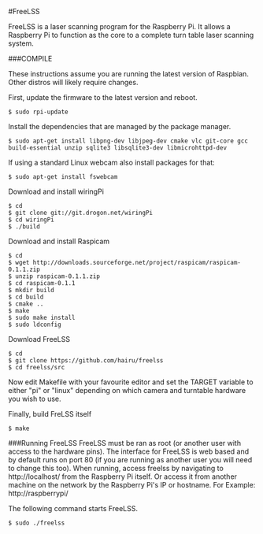 #FreeLSS

FreeLSS is a laser scanning program for the Raspberry Pi. It allows a Raspberry Pi to function as the core to a complete turn table laser scanning system.



###COMPILE

These instructions assume you are running the latest version of Raspbian.  Other distros will likely require changes.

First, update the firmware to the latest version and reboot.
```
$ sudo rpi-update
```

Install the dependencies that are managed by the package manager.
```
$ sudo apt-get install libpng-dev libjpeg-dev cmake vlc git-core gcc build-essential unzip sqlite3 libsqlite3-dev libmicrohttpd-dev
```
If using a standard Linux webcam also install packages for that:
```
$ sudo apt-get install fswebcam
```

Download and install wiringPi
```
$ cd
$ git clone git://git.drogon.net/wiringPi
$ cd wiringPi
$ ./build
```

Download and install Raspicam
```
$ cd
$ wget http://downloads.sourceforge.net/project/raspicam/raspicam-0.1.1.zip
$ unzip raspicam-0.1.1.zip
$ cd raspicam-0.1.1
$ mkdir build
$ cd build
$ cmake ..
$ make
$ sudo make install
$ sudo ldconfig
```
Download FreeLSS
```
$ cd
$ git clone https://github.com/hairu/freelss
$ cd freelss/src
```
Now edit Makefile with your favourite editor and set the TARGET variable to either "pi" or "linux" depending on which camera and turntable hardware you wish to use.

Finally, build FreLSS itself
```
$ make
```
###Running FreeLSS
FreeLSS must be ran as root (or another user with access to the hardware pins).  The interface for FreeLSS is web based and by default runs on port 80 (if you are running as another user you will need to change this too).  When running, access freelss by navigating to http://localhost/ from the Raspberry Pi itself. Or access it from another machine on the network by the Raspberry Pi's IP or hostname.  For Example: http://raspberrypi/

The following command starts FreeLSS.
```
$ sudo ./freelss
```

